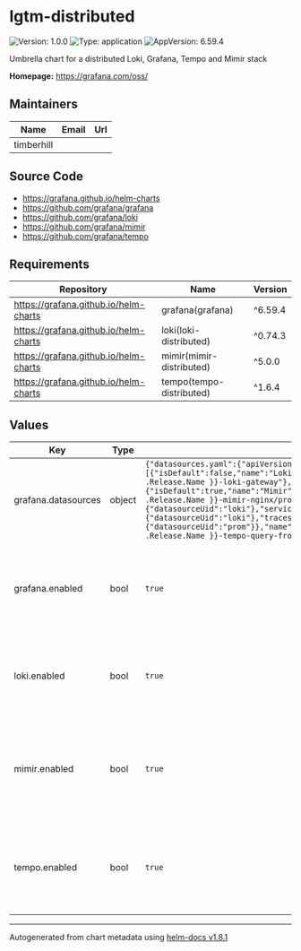 # lgtm-distributed

![Version: 1.0.0](https://img.shields.io/badge/Version-1.0.0-informational?style=flat-square) ![Type: application](https://img.shields.io/badge/Type-application-informational?style=flat-square) ![AppVersion: 6.59.4](https://img.shields.io/badge/AppVersion-6.59.4-informational?style=flat-square)

Umbrella chart for a distributed Loki, Grafana, Tempo and Mimir stack

**Homepage:** <https://grafana.com/oss/>
 
## Maintainers

| Name | Email | Url |
| ---- | ------ | --- |
| timberhill |  |  |


## Source Code

* <https://grafana.github.io/helm-charts>
* <https://github.com/grafana/grafana>
* <https://github.com/grafana/loki>
* <https://github.com/grafana/mimir>
* <https://github.com/grafana/tempo>

## Requirements

| Repository | Name | Version |
|------------|------|---------|
| https://grafana.github.io/helm-charts | grafana(grafana) | ^6.59.4 |
| https://grafana.github.io/helm-charts | loki(loki-distributed) | ^0.74.3 |
| https://grafana.github.io/helm-charts | mimir(mimir-distributed) | ^5.0.0 |
| https://grafana.github.io/helm-charts | tempo(tempo-distributed) | ^1.6.4 |

## Values

| Key | Type | Default | Description |
|-----|------|---------|-------------|
| grafana.datasources | object | `{"datasources.yaml":{"apiVersion":1,"datasources":[{"isDefault":false,"name":"Loki","type":"loki","uid":"loki","url":"http://{{ .Release.Name }}-loki-gateway"},{"isDefault":true,"name":"Mimir","type":"prometheus","uid":"prom","url":"http://{{ .Release.Name }}-mimir-nginx/prometheus"},{"isDefault":false,"jsonData":{"lokiSearch":{"datasourceUid":"loki"},"serviceMap":{"datasourceUid":"prom"},"tracesToLogsV2":{"datasourceUid":"loki"},"tracesToMetrics":{"datasourceUid":"prom"}},"name":"Tempo","type":"tempo","uid":"tempo","url":"http://{{ .Release.Name }}-tempo-query-frontend:3100"}]}}` | Grafana data sources config. Connects to all three by default |
| grafana.enabled | bool | `true` | Deploy Grafana if enabled. See [upstream readme](https://github.com/grafana/helm-charts/tree/main/charts/grafana#configuration) for full values reference. |
| loki.enabled | bool | `true` | Deploy Loki if enabled.  See [upstream readme](https://github.com/grafana/helm-charts/tree/main/charts/loki-distributed#values) for full values reference. |
| mimir.enabled | bool | `true` | Deploy Mimir if enabled. See [upstream values.yaml](https://github.com/grafana/mimir/blob/main/operations/helm/charts/mimir-distributed/values.yaml) for full values reference. |
| tempo.enabled | bool | `true` | Deploy Tempo if enabled.  See [upstream readme](https://github.com/grafana/helm-charts/blob/main/charts/tempo-distributed/README.md#values) for full values reference. |

----------------------------------------------
Autogenerated from chart metadata using [helm-docs v1.8.1](https://github.com/norwoodj/helm-docs/releases/v1.8.1)
